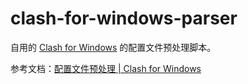# clash-for-windows-parser

自用的 [Clash for Windows](https://github.com/Fndroid/clash_for_windows_pkg) 的配置文件预处理脚本。

参考文档：[配置文件预处理 | Clash for Windows](https://docs.cfw.lbyczf.com/contents/parser.html)

